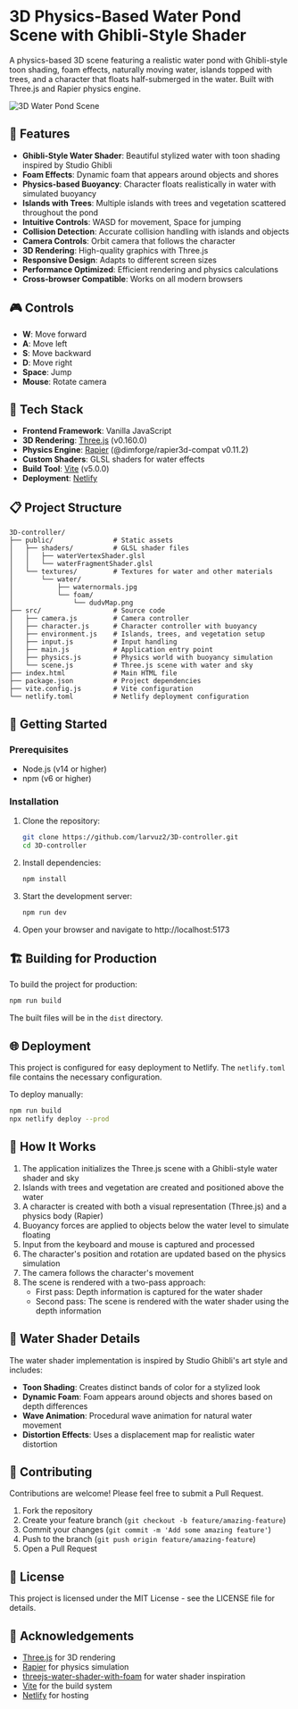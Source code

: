 # 3D Physics-Based Water Pond Scene with Ghibli-Style Shader

A physics-based 3D scene featuring a realistic water pond with Ghibli-style toon shading, foam effects, naturally moving water, islands topped with trees, and a character that floats half-submerged in the water. Built with Three.js and Rapier physics engine.

![3D Water Pond Scene](https://github.com/larvuz2/3D-controller/raw/main/public/screenshot.png)

## 🌟 Features

- **Ghibli-Style Water Shader**: Beautiful stylized water with toon shading inspired by Studio Ghibli
- **Foam Effects**: Dynamic foam that appears around objects and shores
- **Physics-based Buoyancy**: Character floats realistically in water with simulated buoyancy
- **Islands with Trees**: Multiple islands with trees and vegetation scattered throughout the pond
- **Intuitive Controls**: WASD for movement, Space for jumping
- **Collision Detection**: Accurate collision handling with islands and objects
- **Camera Controls**: Orbit camera that follows the character
- **3D Rendering**: High-quality graphics with Three.js
- **Responsive Design**: Adapts to different screen sizes
- **Performance Optimized**: Efficient rendering and physics calculations
- **Cross-browser Compatible**: Works on all modern browsers

## 🎮 Controls

- **W**: Move forward
- **A**: Move left
- **S**: Move backward
- **D**: Move right
- **Space**: Jump
- **Mouse**: Rotate camera

## 🔧 Tech Stack

- **Frontend Framework**: Vanilla JavaScript
- **3D Rendering**: [Three.js](https://threejs.org/) (v0.160.0)
- **Physics Engine**: [Rapier](https://rapier.rs/) (@dimforge/rapier3d-compat v0.11.2)
- **Custom Shaders**: GLSL shaders for water effects
- **Build Tool**: [Vite](https://vitejs.dev/) (v5.0.0)
- **Deployment**: [Netlify](https://www.netlify.com/)

## 📋 Project Structure

```
3D-controller/
├── public/               # Static assets
│   ├── shaders/          # GLSL shader files
│   │   ├── waterVertexShader.glsl
│   │   └── waterFragmentShader.glsl
│   └── textures/         # Textures for water and other materials
│       └── water/
│           ├── waternormals.jpg
│           └── foam/
│               └── dudvMap.png
├── src/                  # Source code
│   ├── camera.js         # Camera controller
│   ├── character.js      # Character controller with buoyancy
│   ├── environment.js    # Islands, trees, and vegetation setup
│   ├── input.js          # Input handling
│   ├── main.js           # Application entry point
│   ├── physics.js        # Physics world with buoyancy simulation
│   └── scene.js          # Three.js scene with water and sky
├── index.html            # Main HTML file
├── package.json          # Project dependencies
├── vite.config.js        # Vite configuration
└── netlify.toml          # Netlify deployment configuration
```

## 🚀 Getting Started

### Prerequisites

- Node.js (v14 or higher)
- npm (v6 or higher)

### Installation

1. Clone the repository:
   ```bash
   git clone https://github.com/larvuz2/3D-controller.git
   cd 3D-controller
   ```

2. Install dependencies:
   ```bash
   npm install
   ```

3. Start the development server:
   ```bash
   npm run dev
   ```

4. Open your browser and navigate to http://localhost:5173

## 🏗️ Building for Production

To build the project for production:

```bash
npm run build
```

The built files will be in the `dist` directory.

## 🌐 Deployment

This project is configured for easy deployment to Netlify. The `netlify.toml` file contains the necessary configuration.

To deploy manually:

```bash
npm run build
npx netlify deploy --prod
```

## 🧠 How It Works

1. The application initializes the Three.js scene with a Ghibli-style water shader and sky
2. Islands with trees and vegetation are created and positioned above the water
3. A character is created with both a visual representation (Three.js) and a physics body (Rapier)
4. Buoyancy forces are applied to objects below the water level to simulate floating
5. Input from the keyboard and mouse is captured and processed
6. The character's position and rotation are updated based on the physics simulation
7. The camera follows the character's movement
8. The scene is rendered with a two-pass approach:
   - First pass: Depth information is captured for the water shader
   - Second pass: The scene is rendered with the water shader using the depth information

## 🎨 Water Shader Details

The water shader implementation is inspired by Studio Ghibli's art style and includes:

- **Toon Shading**: Creates distinct bands of color for a stylized look
- **Dynamic Foam**: Foam appears around objects and shores based on depth differences
- **Wave Animation**: Procedural wave animation for natural water movement
- **Distortion Effects**: Uses a displacement map for realistic water distortion

## 🤝 Contributing

Contributions are welcome! Please feel free to submit a Pull Request.

1. Fork the repository
2. Create your feature branch (`git checkout -b feature/amazing-feature`)
3. Commit your changes (`git commit -m 'Add some amazing feature'`)
4. Push to the branch (`git push origin feature/amazing-feature`)
5. Open a Pull Request

## 📄 License

This project is licensed under the MIT License - see the LICENSE file for details.

## 👏 Acknowledgements

- [Three.js](https://threejs.org/) for 3D rendering
- [Rapier](https://rapier.rs/) for physics simulation
- [threejs-water-shader-with-foam](https://github.com/romulolink/threejs-water-shader-with-foam) for water shader inspiration
- [Vite](https://vitejs.dev/) for the build system
- [Netlify](https://www.netlify.com/) for hosting